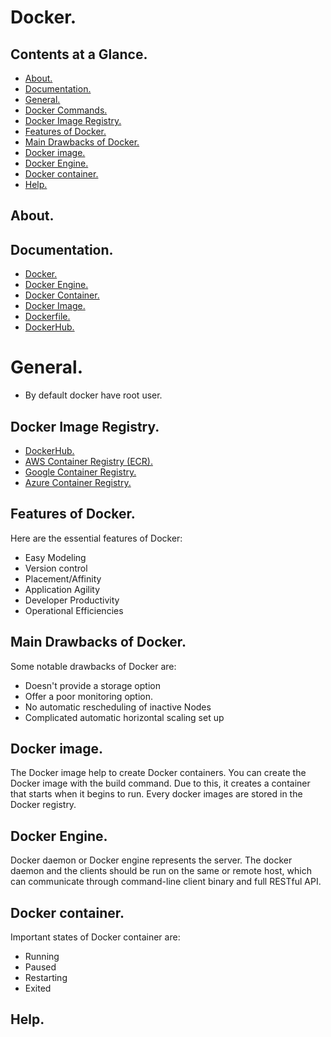 # Docker.





## Contents at a Glance.
* [About.](#about)
* [Documentation.](#documentation)
* [General.](#general)
* [Docker Commands.](docker-commands.md)
* [Docker Image Registry.](#docker-image-registry)
* [Features of Docker.](#features-of-docker)
* [Main Drawbacks of Docker.](#main-drawbacks-of-docker)
* [Docker image.](#docker-image)
* [Docker Engine.](#docker-engine)
* [Docker container.](#docker-container)
* [Help.](#help)





## About.





## Documentation.
* [Docker.](https://www.docker.com/)
* [Docker Engine.]()
* [Docker Container.]()
* [Docker Image.]()
* [Dockerfile.]()
* [DockerHub.]()





# General.
* By default docker have root user.





## Docker Image Registry.
* [DockerHub.]()
* [AWS Container Registry (ECR).]()
* [Google Container Registry.]()
* [Azure Container Registry.]()





##  Features of Docker.
Here are the essential features of Docker:
* Easy Modeling
* Version control
* Placement/Affinity
* Application Agility
* Developer Productivity
* Operational Efficiencies





## Main Drawbacks of Docker.
Some notable drawbacks of Docker are:
* Doesn't provide a storage option
* Offer a poor monitoring option.
* No automatic rescheduling of inactive Nodes
* Complicated automatic horizontal scaling set up





## Docker image.
The Docker image help to create Docker containers. You can create the Docker image with the build command. Due to this, 
it creates a container that starts when it begins to run. Every docker images are stored in the Docker registry.






## Docker Engine.
Docker daemon or Docker engine represents the server. The docker daemon and the clients should be run on the same or 
remote host, which can communicate through command-line client binary and full RESTful API.





## Docker container.
Important states of Docker container are:
* Running
* Paused
* Restarting
* Exited





## Help.
